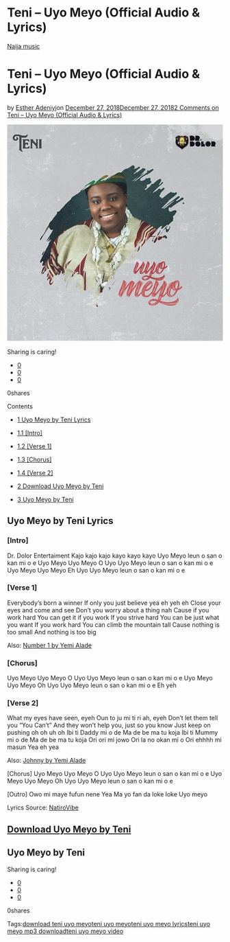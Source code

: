 # Teni – Uyo Meyo (Official Audio & Lyrics)

[Naija music](https://estheradeniyi.com/category/naija-music/)
# Teni &#x2013; Uyo Meyo (Official Audio & Lyrics)

by [Esther Adeniyi](https://estheradeniyi.com/author/esther-adeniyi/)on [December 27, 2018December 27, 2018](https://estheradeniyi.com/teni-uyo-meyo/)[2 Comments on Teni &#x2013; Uyo Meyo (Official Audio & Lyrics)](https://estheradeniyi.com/teni-uyo-meyo/#comments)

![Teni Uyo Meyo](images\Teni-Uyo-Meyo.jpg)

Sharing is caring!

- [0](https://www.facebook.com/sharer/sharer.php?u=https%3A%2F%2Festheradeniyi.com%2Fteni-uyo-meyo%2F&amp;t=Teni%20-%20Uyo%20Meyo%20%28Official%20Audio%20%26%20Lyrics%29)
- [0](https://twitter.com/intent/tweet?text=Teni%20-%20Uyo%20Meyo%20%28Official%20Audio%20%26%20Lyrics%29&amp;url=https%3A%2F%2Festheradeniyi.com%2Fteni-uyo-meyo%2F)
- [0](#)

0shares

Contents

- [1 Uyo Meyo by Teni Lyrics](#Uyo_Meyo_by_Teni_Lyrics)
- [1.1 [Intro]](#Intro)
- [1.2 [Verse 1]](#Verse_1)
- [1.3 [Chorus]](#Chorus)
- [1.4 [Verse 2]](#Verse_2)

- [2 Download Uyo Meyo by Teni](#Download_Uyo_Meyo_by_Teni)
- [3 Uyo Meyo by Teni](#Uyo_Meyo_by_Teni)

## Uyo Meyo by Teni Lyrics

### [Intro]

Dr. Dolor Entertaiment
 Kajo kajo kajo
 kayo kayo kayo
 Uyo Meyo leun o san o kan mi o e
 Uyo Meyo
 Uyo Meyo
 O Uyo
 Uyo Meyo leun o san o kan mi o e
 Uyo Meyo
 Uyo Meyo
 Eh Uyo
 Uyo Meyo leun o san o kan mi o e

### [Verse 1]

Everybody&#x2019;s born a winner
 If only you just believe yea eh yeh eh
 Close your eyes and come and see
 Don&#x2019;t you worry about a thing nah
 Cause if you work hard
 You can get it if you work
 If you strive hard
 You can be just what you want
 If you work hard
 You can climb the mountain tall
 Cause nothing is too small
 And nothing is too big

Also: [Number 1 by Yemi Alade](https://estheradeniyi.com/download-and-lyrics-number-1-by-yemi-alade/)

###  [Chorus]

Uyo Meyo
 Uyo Meyo
 O Uyo
 Uyo Meyo leun o san o kan mi o e
 Uyo Meyo
 Uyo Meyo
 Oh Uyo
 Uyo Meyo leun o san o kan mi o e
 Eh yeh

### [Verse 2]

What my eyes have seen, eyeh
 Oun to ju mi ti ri ah, eyeh
 Don&#x2019;t let them tell you &#x201C;You Can&#x2019;t&#x201D;
 And they won&#x2019;t help you, just so you know
 Just keep on pushing oh oh uh oh
 Ibi ti Daddy mi o de
 Ma de be ma tu koja
 Ibi ti Mummy mi o de
 Ma de be ma tu koja
 Ori ori mi jowo
 Ori la no okan mi o
 Ori ehhhh mi masun
 Yea eh yea

Also: [Johnny by Yemi Alade](https://estheradeniyi.com/lyrics-johnny-by-yemi-alade/)

[Chorus]
 Uyo Meyo
 Uyo Meyo
 O Uyo
 Uyo Meyo leun o san o kan mi o e
 Uyo Meyo
 Uyo Meyo
 Oh Uyo
 Uyo Meyo leun o san o kan mi o e

[Outro]
 Owo mi maye fufun nene
 Yea
 Ma yo fan da loke loke
 Uyo meyo

Lyrics Source: [NatiroVibe](https://natirovibe.com/lyrics/teni-uyo-meyo-2/)

## [Download Uyo Meyo by Teni](http://www.naijaloaded.com.ng/download-mp3/teni-uyo-meyo)

## Uyo Meyo by Teni

Sharing is caring!

- [0](https://www.facebook.com/sharer/sharer.php?u=https%3A%2F%2Festheradeniyi.com%2Fteni-uyo-meyo%2F&amp;t=Teni%20-%20Uyo%20Meyo%20%28Official%20Audio%20%26%20Lyrics%29)
- [0](https://twitter.com/intent/tweet?text=Teni%20-%20Uyo%20Meyo%20%28Official%20Audio%20%26%20Lyrics%29&amp;url=https%3A%2F%2Festheradeniyi.com%2Fteni-uyo-meyo%2F)
- [0](#)

0shares

Tags:[download teni uyo meyo](https://estheradeniyi.com/tag/download-teni-uyo-meyo/)[teni uyo meyo](https://estheradeniyi.com/tag/teni-uyo-meyo/)[teni uyo meyo lyrics](https://estheradeniyi.com/tag/teni-uyo-meyo-lyrics/)[teni uyo meyo mp3 download](https://estheradeniyi.com/tag/teni-uyo-meyo-mp3-download/)[teni uyo meyo video](https://estheradeniyi.com/tag/teni-uyo-meyo-video/)
